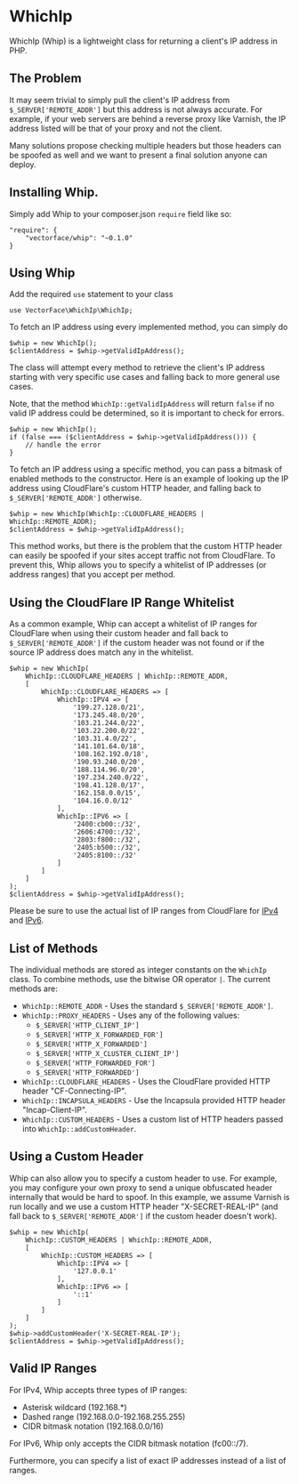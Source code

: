 # WhichIp

WhichIp (Whip) is a lightweight class for returning a client's IP address in PHP.

## The Problem

It may seem trivial to simply pull the client's IP address from
`$_SERVER['REMOTE_ADDR']` but this address is not always accurate. For example,
if your web servers are behind a reverse proxy like Varnish, the IP address
listed will be that of your proxy and not the client.

Many solutions propose checking multiple headers but those headers can be
spoofed as well and we want to present a final solution anyone can deploy.

## Installing Whip.

Simply add Whip to your composer.json `require` field like so:

    "require": {
        "vectorface/whip": "~0.1.0"
    }

## Using Whip

Add the required `use` statement to your class

    use VectorFace\WhichIp\WhichIp;

To fetch an IP address using every implemented method, you can simply do

    $whip = new WhichIp();
    $clientAddress = $whip->getValidIpAddress();

The class will attempt every method to retrieve the client's IP address
starting with very specific use cases and falling back to more general use
cases.

Note, that the method `WhichIp::getValidIpAddress` will return `false` if no
valid IP address could be determined, so it is important to check for errors.

    $whip = new WhichIp();
    if (false === ($clientAddress = $whip->getValidIpAddress())) {
        // handle the error
    }

To fetch an IP address using a specific method, you can pass a bitmask of
enabled methods to the constructor. Here is an example of looking up the IP
address using CloudFlare's custom HTTP header, and falling back to
`$_SERVER['REMOTE_ADDR']` otherwise.

    $whip = new WhichIp(WhichIp::CLOUDFLARE_HEADERS | WhichIp::REMOTE_ADDR);
    $clientAddress = $whip->getValidIpAddress();

This method works, but there is the problem that the custom HTTP header can
easily be spoofed if your sites accept traffic not from CloudFlare. To prevent
this, Whip allows you to specify a whitelist of IP addresses (or address ranges)
that you accept per method.

## Using the CloudFlare IP Range Whitelist

As a common example, Whip can accept a whitelist of IP ranges for CloudFlare
when using their custom header and fall back to `$_SERVER['REMOTE_ADDR']` if the
custom header was not found or if the source IP address does match any in the
whitelist.

    $whip = new WhichIp(
        WhichIp::CLOUDFLARE_HEADERS | WhichIp::REMOTE_ADDR,
        [
            WhichIp::CLOUDFLARE_HEADERS => [
                WhichIp::IPV4 => [
                    '199.27.128.0/21',
                    '173.245.48.0/20',
                    '103.21.244.0/22',
                    '103.22.200.0/22',
                    '103.31.4.0/22',
                    '141.101.64.0/18',
                    '108.162.192.0/18',
                    '190.93.240.0/20',
                    '188.114.96.0/20',
                    '197.234.240.0/22',
                    '198.41.128.0/17',
                    '162.158.0.0/15',
                    '104.16.0.0/12'
                ],
                WhichIp::IPV6 => [
                    '2400:cb00::/32',
                    '2606:4700::/32',
                    '2803:f800::/32',
                    '2405:b500::/32',
                    '2405:8100::/32'
                ]
            ]
        ]
    );
    $clientAddress = $whip->getValidIpAddress();

Please be sure to use the actual list of IP ranges from CloudFlare for
[IPv4](https://www.cloudflare.com/ips-v4) and
[IPv6](https://www.cloudflare.com/ips-v6).

## List of Methods

The individual methods are stored as integer constants on the `WhichIp` class.
To combine methods, use the bitwise OR operator `|`. The current methods are:

- `WhichIp::REMOTE_ADDR` - Uses the standard `$_SERVER['REMOTE_ADDR']`.
- `WhichIp::PROXY_HEADERS` - Uses any of the following values:
    - `$_SERVER['HTTP_CLIENT_IP']`
    - `$_SERVER['HTTP_X_FORWARDED_FOR']`
    - `$_SERVER['HTTP_X_FORWARDED']`
    - `$_SERVER['HTTP_X_CLUSTER_CLIENT_IP']`
    - `$_SERVER['HTTP_FORWARDED_FOR']`
    - `$_SERVER['HTTP_FORWARDED']`
- `WhichIp::CLOUDFLARE_HEADERS` - Uses the CloudFlare provided HTTP header
  "CF-Connecting-IP".
- `WhichIp::INCAPSULA_HEADERS` - Use the Incapsula provided HTTP header
  "Incap-Client-IP".
- `WhichIp::CUSTOM_HEADERS` - Uses a custom list of HTTP headers passed into
  `WhichIp::addCustomHeader`.

## Using a Custom Header

Whip can also allow you to specify a custom header to use. For example, you may
configure your own proxy to send a unique obfuscated header internally that
would be hard to spoof. In this example, we assume Varnish is run locally and
we use a custom HTTP header "X-SECRET-REAL-IP" (and fall back to
`$_SERVER['REMOTE_ADDR']` if the custom header doesn't work).

    $whip = new WhichIp(
        WhichIp::CUSTOM_HEADERS | WhichIp::REMOTE_ADDR,
        [
            WhichIp::CUSTOM_HEADERS => [
                WhichIp::IPV4 => [
                    '127.0.0.1'
                ],
                WhichIp::IPV6 => [
                    '::1'
                ]
            ]
        ]
    );
    $whip->addCustomHeader('X-SECRET-REAL-IP');
    $clientAddress = $whip->getValidIpAddress();

## Valid IP Ranges

For IPv4, Whip accepts three types of IP ranges:

- Asterisk wildcard (192.168.*)
- Dashed range (192.168.0.0-192.168.255.255)
- CIDR bitmask notation (192.168.0.0/16)

For IPv6, Whip only accepts the CIDR bitmask notation (fc00::/7).

Furthermore, you can specify a list of exact IP addresses instead of a list of
ranges.